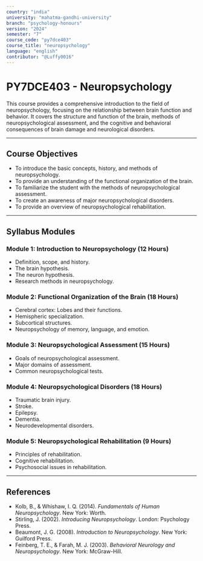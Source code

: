 ```yaml
---
country: "india"
university: "mahatma-gandhi-university"
branch: "psychology-honours"
version: "2024"
semester: "7"
course_code: "py7dce403"
course_title: "neuropsychology"
language: "english"
contributor: "@Luffy0016"
---
```

# PY7DCE403 - Neuropsychology

This course provides a comprehensive introduction to the field of neuropsychology, focusing on the relationship between brain function and behavior. It covers the structure and function of the brain, methods of neuropsychological assessment, and the cognitive and behavioral consequences of brain damage and neurological disorders.

---
## Course Objectives

* To introduce the basic concepts, history, and methods of neuropsychology.
* To provide an understanding of the functional organization of the brain.
* To familiarize the student with the methods of neuropsychological assessment.
* To create an awareness of major neuropsychological disorders.
* To provide an overview of neuropsychological rehabilitation.

---
## Syllabus Modules

### Module 1: Introduction to Neuropsychology (12 Hours)
* Definition, scope, and history.
* The brain hypothesis.
* The neuron hypothesis.
* Research methods in neuropsychology.

### Module 2: Functional Organization of the Brain (18 Hours)
* Cerebral cortex: Lobes and their functions.
* Hemispheric specialization.
* Subcortical structures.
* Neuropsychology of memory, language, and emotion.

### Module 3: Neuropsychological Assessment (15 Hours)
* Goals of neuropsychological assessment.
* Major domains of assessment.
* Common neuropsychological tests.

### Module 4: Neuropsychological Disorders (18 Hours)
* Traumatic brain injury.
* Stroke.
* Epilepsy.
* Dementia.
* Neurodevelopmental disorders.

### Module 5: Neuropsychological Rehabilitation (9 Hours)
* Principles of rehabilitation.
* Cognitive rehabilitation.
* Psychosocial issues in rehabilitation.

---
## References
* Kolb, B., & Whishaw, I. Q. (2014). *Fundamentals of Human Neuropsychology*. New York: Worth.
* Stirling, J. (2002). *Introducing Neuropsychology*. London: Psychology Press.
* Beaumont, J. G. (2008). *Introduction to Neuropsychology*. New York: Guilford Press.
* Feinberg, T. E., & Farah, M. J. (2003). *Behavioral Neurology and Neuropsychology*. New York: McGraw-Hill.